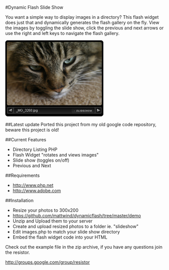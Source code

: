 #Dynamic Flash Slide Show

You want a simple way to display images in a directory? This flash widget does just that and dynamically generates the flash gallery on the fly. View the images by toggling the slide show, click the previous and next arrows or use the right and left keys to navigate the flash gallery.

<img src="https://raw.githubusercontent.com/mattwind/dynamicflash/master/screenshot.jpg">

##Latest update
Ported this project from my old google code repository, beware this project is old!

##Current Features
* Directory Listing PHP
* Flash Widget "rotates and views images"
* Slide show (toggles on/off)
* Previous and Next

##Requirements
* http://www.php.net
* http://www.adobe.com

##Installation
* Resize your photos to 300x200
* https://github.com/mattwind/dynamicflash/tree/master/demo
* Unzip and Upload them to your server
* Create and upload resized photos to a folder ie. "slideshow"
* Edit images.php to match your slide show directory
* Embed the flash widget code into your HTML

Check out the example file in the zip archive, if you have any questions join the resistor.

http://groups.google.com/group/resistor
